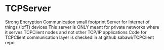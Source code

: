 # TCPServer
Strong Encryption Communication small footprint Server for Internet of things (IofT) devices 
This server is ONLY meant for private networks where it serves TCPClient nodes and not other TCP/IP applications
Code for TCPClient communication layer is checked in at github sabawi/TCPClient repo
